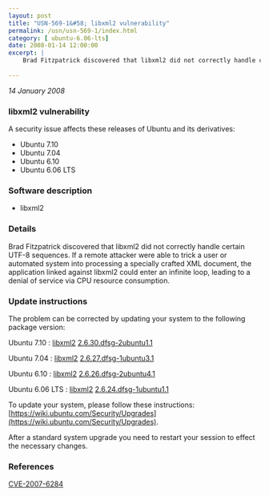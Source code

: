 ```yaml
---
layout: post
title: "USN-569-1&#58; libxml2 vulnerability"
permalink: /usn/usn-569-1/index.html
category: [ ubuntu-6.06-lts]
date: 2008-01-14 12:00:00
excerpt: |
    Brad Fitzpatrick discovered that libxml2 did not correctly handle certain UTF-8 sequences.  If a remote attacker were able to trick a user or automated system into processing a specially crafted XML document, the application linked against libxml2 could enter an infinite loop, leading to a denial of service via CPU resource consumption. 
    
--- 
```

 
 

*14 January 2008*

### libxml2 vulnerability

A security issue affects these releases of Ubuntu and its derivatives:

* Ubuntu 7.10
* Ubuntu 7.04
* Ubuntu 6.10
* Ubuntu 6.06 LTS

### Software description

* libxml2 

### Details

Brad Fitzpatrick discovered that libxml2 did not correctly handle certain UTF-8 sequences. If a remote attacker were able to trick a user or automated system into processing a specially crafted XML document, the application linked against libxml2 could enter an infinite loop, leading to a denial of service via CPU resource consumption. 

### Update instructions

The problem can be corrected by updating your system to the following package version:

Ubuntu 7.10
 : [libxml2](https://launchpad.net/ubuntu/+source/libxml2) <span> [2.6.30.dfsg-2ubuntu1.1](https://launchpad.net/ubuntu/+source/libxml2/2.6.30.dfsg-2ubuntu1.1) </span> 

Ubuntu 7.04
 : [libxml2](https://launchpad.net/ubuntu/+source/libxml2) <span> [2.6.27.dfsg-1ubuntu3.1](https://launchpad.net/ubuntu/+source/libxml2/2.6.27.dfsg-1ubuntu3.1) </span> 

Ubuntu 6.10
 : [libxml2](https://launchpad.net/ubuntu/+source/libxml2) <span> [2.6.26.dfsg-2ubuntu4.1](https://launchpad.net/ubuntu/+source/libxml2/2.6.26.dfsg-2ubuntu4.1) </span> 

Ubuntu 6.06 LTS
 : [libxml2](https://launchpad.net/ubuntu/+source/libxml2) <span> [2.6.24.dfsg-1ubuntu1.1](https://launchpad.net/ubuntu/+source/libxml2/2.6.24.dfsg-1ubuntu1.1) </span> 

To update your system, please follow these instructions: [https://wiki.ubuntu.com/Security/Upgrades](https://wiki.ubuntu.com/Security/Upgrades).

After a standard system upgrade you need to restart your session to effect the necessary changes. 

### References

 
 [CVE-2007-6284](http://people.ubuntu.com/~ubuntu-security/cve/CVE-2007-6284)
 

